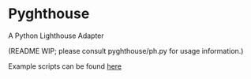 # Pyghthouse 

A Python Lighthouse Adapter

(README WIP; please consult pyghthouse/ph.py for usage information.)

Example scripts can be found [here](examples)